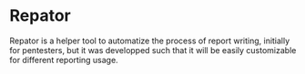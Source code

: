 # Repator

Repator is a helper tool to automatize the process of report writing, initially for pentesters, but it was developped such that it will be easily customizable for different reporting usage.

